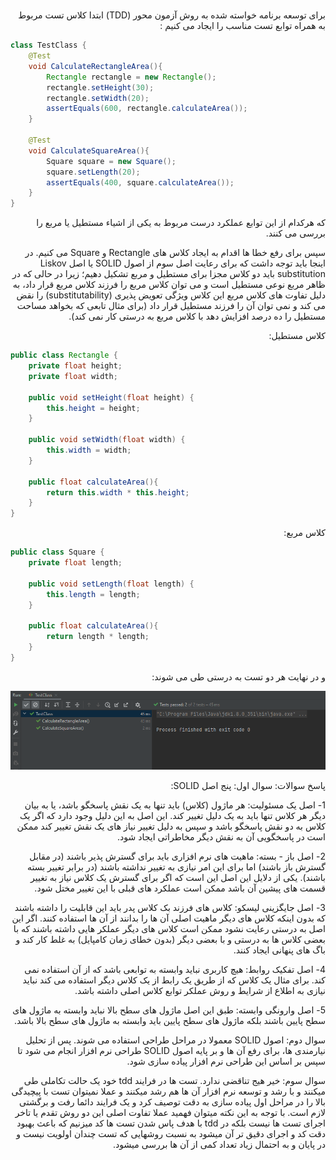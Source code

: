 # 
<p dir="rtl">برای توسعه برنامه خواسته شده به روش آزمون محور (TDD) ابتدا کلاس تست مربوط به همراه توابع تست مناسب را ایجاد می کنیم :
</p>


```java
class TestClass {
    @Test
    void CalculateRectangleArea(){
        Rectangle rectangle = new Rectangle();
        rectangle.setHeight(30);
        rectangle.setWidth(20);
        assertEquals(600, rectangle.calculateArea());
    }
    
    @Test
    void CalculateSquareArea(){
        Square square = new Square();
        square.setLength(20);
        assertEquals(400, square.calculateArea());
    }
}
```
<p dir="rtl"> که هرکدام از این توابع عملکرد درست مربوط به یکی از اشیاء مستطیل یا مربع را بررسی می کنند.
</p>
<p dir="rtl">
سپس برای رفع خطا ها اقدام به ایجاد کلاس های Rectangle و Square می کنیم. در اینجا باید توجه داشت که برای رعایت اصل سوم از اصول SOLID یا اصل Liskov substitution باید دو کلاس مجزا برای مستطیل و مربع تشکیل دهیم؛ زیرا در حالی که در ظاهر مربع نوعی مستطیل است و می توان کلاس مربع را فرزند کلاس مربع قرار داد، به دلیل تفاوت های کلاس مربع این کلاس ویژگی تعویض پذیری (substitutability) را نقض می کند و نمی توان آن را فرزند مستطیل قرار داد (برای مثال تابعی که بخواهد مساحت مستطیل را ده درصد افزایش دهد با کلاس مربع به درستی کار نمی کند).
</p>
<p dir="rtl">
کلاس مستطیل:
</p>

```java
public class Rectangle {
    private float height;
    private float width;

    public void setHeight(float height) {
        this.height = height;
    }

    public void setWidth(float width) {
        this.width = width;
    }

    public float calculateArea(){
        return this.width * this.height;
    }
}
```
<p dir="rtl">
کلاس مربع:
</p>

```java
public class Square {
    private float length;

    public void setLength(float length) {
        this.length = length;
    }

    public float calculateArea(){
        return length * length;
    }
}
```
<p dir="rtl">
و در نهایت هر دو تست به درستی طی می شوند:
</p>

![img.png](img.png)

<p dir="rtl">
پاسخ سوالات:
سوال اول: پنج اصل SOLID:
</p>

<p dir="rtl">
1- اصل یک مسئولیت: هر ماژول (کلاس) باید تنها به یک نقش پاسخگو باشد، یا به بیان دیگر هر کلاس تنها باید به یک دلیل تغییر کند. این اصل به این دلیل وجود دارد که اگر یک کلاس به دو نقش پاسخگو باشد و سپس به دلیل تغییر نیاز های یک نقش تغییر کند ممکن است در پاسخگویی آن به نقش دیگر مخاطراتی ایجاد شود.
</p>

<p dir="rtl">
2- اصل باز - بسته: ماهیت های نرم افزاری باید برای گسترش پذیر باشند (در مقابل گسترش باز باشند) اما برای این امر نیازی به تغییر نداشته باشند (در برابر تغییر بسته باشند). یکی از دلایل این اصل این است که اگر برای گسترش یک کلاس نیاز به تغییر قسمت های پیشین آن باشد ممکن است عملکرد های قبلی با این تغییر مختل شود.
</p>
<p dir="rtl">
3- اصل جایگزینی لیسکو: کلاس های فرزند بک کلاس پدر باید این قابلیت را داشته باشند که بدون اینکه کلاس های دیگر ماهیت اصلی آن ها را بدانند از آن ها استفاده کنند. اگر این اصل به درستی رعایت نشود ممکن است کلاس های دیگر عملکر هایی داشته باشند که با بعضی کلاس ها به درستی و با بعضی دیگر (بدون خطای زمان کامپایل) به غلط کار کند و باگ های پنهانی ایجاد کنند.
</p>
<p dir="rtl">
4- اصل تفکیک روابط: هیچ کاربری نباید وابسته به توابعی باشد که از آن استفاده نمی کند. برای مثال یک کلاس که از طریق یک رابط از یک کلاس دیگر استفاده می کند نباید نیازی به اطلاع از شرایط و روش عملکر توابع کلاس اصلی داشته باشد.
</p>
<p dir="rtl">
5- اصل وارونگی وابسته: طبق این اصل ماژول های سطح بالا نباید وابسته به ماژول های سطح پایین باشند بلکه ماژول های سطح پایین باید وابسته به ماژول های سطح بالا باشد.
</p>

<p dir="rtl">
سوال دوم: اصول SOLID معمولا در مراحل طراحی استفاده می شوند. پس از تحلیل نیارمندی ها، برای رفع آن ها و بر پایه اصول SOLID طراحی نرم افزار انجام می شود تا سپس بر اساس این طراحی نرم افزار پیاده سازی شود.
</p>


<p dir="rtl">
سوال سوم:
خیر هیج تناقضی ندارد. تست ها در فرایند 
tdd
خود یک حالت تکاملی طی میکنند و با رشد و توسعه نرم افزار آن ها هم رشد میکنند و عملا نمیتوان تست با پیچیدگی بالا را در مراحل اول پیاده سازی به دقت توصیف کرد و یک فرایند دائما رفت و برگشتی لازم است.
با توجه به این نکته میتوان فهمید عملا تفاوت اصلی این دو روش تقدم یا تاخر اجرای تست ها نیست بلکه در 
tdd 
با هدف پاس شدن تست ها کد میزنیم که باعث بهبود دقت کد و اجرای دقیق تر آن میشود به نسبت روشهایی که تست چندان اولویت نیست و در پایان و به احتمال زیاد تعداد کمی از آن ها بررسی میشود.
</p>


